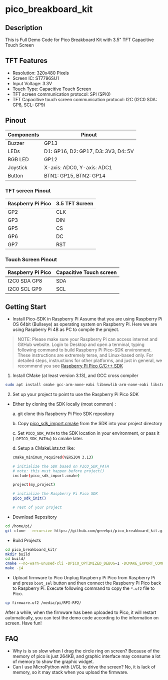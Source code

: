 # pico_breakboard_kit
## Description
This is Full Demo Code for Pico Breakboard Kit with 3.5" TFT Capacitive Touch Screen
## TFT Features
* Resolution: 320x480 Pixels
* Screen IC: ST7796SU1
* Input Voltage: 3.3V 
* Touch Type: Capacitive Touch Screen
* TFT screen communication protocol: SPI (SPI0)
* TFT Capacitive touch screen communication protocol: I2C (I2C0 SDA: GP8, SCL: GP9)
## Pinout 
| Components | Pinout|
|---|---|
| Buzzer | GP13 |
| LEDs | D1: GP16, D2: GP17, D3: 3V3, D4: 5V |
| RGB LED| GP12|
| Joystick| X-axis: ADC0, Y-axis: ADC1 
|Button | BTN1: GP15, BTN2: GP14|

### TFT screen Pinout
|Raspberry Pi Pico | 3.5 TFT Screen |
|---|---|
| GP2 | CLK |
| GP3 | DIN |
| GP5 | CS |
| GP6 | DC |
| GP7 | RST |
### Touch Screen Pinout
|Raspberry Pi Pico | Capacitive Touch screen |
|---|---|
| I2C0 SDA GP8 | SDA |
| I2C0 SCL GP9 | SCL |

## Getting Start
* Install Pico-SDK in Raspberry Pi 
Assume that you are using Raspberry Pi OS 64bit (Bullseye) as operating system on Raspberry Pi. Here we are using Raspberry Pi 4B as PC to compile the project.

> NOTE: Please make sure your Raspberry Pi can access internet and GitHub website. 
Login to Desktop and open a terminal, typing following command to build Raspberry Pi Pico-SDK environment.
These instructions are extremely terse, and Linux-based only. 
For detailed steps, instructions for other platforms, and just in general, we recommend you see [Raspberry Pi Pico C/C++ SDK](https://rptl.io/pico-c-sdk)
1. Install CMake (at least version 3.13), and GCC cross compiler

```bash 
sudo apt install cmake gcc-arm-none-eabi libnewlib-arm-none-eabi libstdc++-arm-none-eabi-newlib
```
2. Set up your project to point to use the Raspberry Pi Pico SDK

  * Either by cloning the SDK locally (most common) :

    a. git clone this Raspberry Pi Pico SDK repository

    b. Copy [pico_sdk_import.cmake](https://github.com/raspberrypi/pico-sdk/blob/master/external/pico_sdk_import.cmake) from the SDK into your project directory

    c. Set `PICO_SDK_PATH` to the SDK location in your environment, or pass it (`-DPICO_SDK_PATH=`) to cmake later.

    d. Setup a CMakeLists.txt like:
    ```bash
    cmake_minimum_required(VERSION 3.13)

    # initialize the SDK based on PICO_SDK_PATH
    # note: this must happen before project()
    include(pico_sdk_import.cmake)

    project(my_project)

    # initialize the Raspberry Pi Pico SDK
    pico_sdk_init()

    # rest of your project
    ```
* Download Repository 
```bash
cd /home/pi/
git clone --recursive https://github.com/geeekpi/pico_breakboard_kit.git
```

* Build Projects
```bash
cd pico_breakboard_kit/
mkdir build
cd build/
cmake --no-warn-unused-cli -DPICO_OPTIMIZED_DEBUG=1 -DCMAKE_EXPORT_COMPILE_COMMANDS:BOOL=TRUE -DCMAKE_BUILD_TYPE:STRING=Debug ../
make -j4
```

* Upload firmware to Pico 
Unplug Raspberry Pi Pico from Raspberry Pi and press `boot_sel` button and then connect the Raspberry Pi Pico back to Raspberry Pi.
Execute following command to copy the `*.uf2` file to Pico. 
```bash
cp firmware.uf2 /media/pi/RPI-RP2/
```
After a while, when the firmware has been uploaded to Pico, it will restart automatically, you can test the demo code according to the information on screen. 
Have fun!
## FAQ
* Why is is so slow when I drag the circle ring on screen? 
Because of the memory of pico is just 264KB, and graphic interface may consume a lot of memory to show the graphic widget. 
* Can I use MicroPython with LVGL to drive the screen?
No, it is lack of memory, so it may stack when you upload the firmware. 
